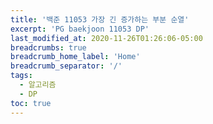 ```yaml
---
title: '백준 11053 가장 긴 증가하는 부분 순열'
excerpt: 'PG baekjoon 11053 DP'
last_modified_at: 2020-11-26T01:26:06-05:00
breadcrumbs: true
breadcrumb_home_label: 'Home'
breadcrumb_separator: '/'
tags:
  - 알고리즘
  - DP
toc: true
---
```


<script src="https://gist.github.com/seungyeonson/220ede0c3e0d79412ea1e07bad872ae5.js"></script>
